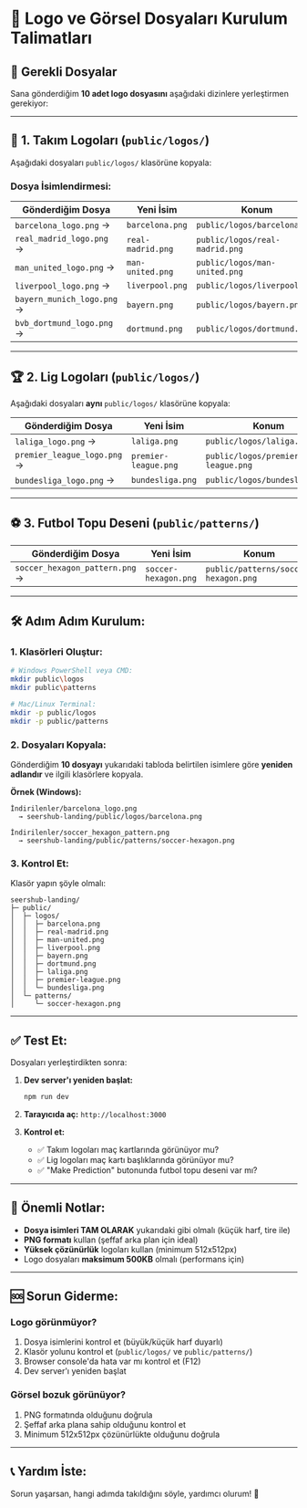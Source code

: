 # 📁 Logo ve Görsel Dosyaları Kurulum Talimatları

## 🎯 Gerekli Dosyalar

Sana gönderdiğim **10 adet logo dosyasını** aşağıdaki dizinlere yerleştirmen gerekiyor:

---

## 📂 1. Takım Logoları (`public/logos/`)

Aşağıdaki dosyaları `public/logos/` klasörüne kopyala:

### Dosya İsimlendirmesi:

| Gönderdiğim Dosya | Yeni İsim | Konum |
|-------------------|-----------|-------|
| `barcelona_logo.png` → | `barcelona.png` | `public/logos/barcelona.png` |
| `real_madrid_logo.png` → | `real-madrid.png` | `public/logos/real-madrid.png` |
| `man_united_logo.png` → | `man-united.png` | `public/logos/man-united.png` |
| `liverpool_logo.png` → | `liverpool.png` | `public/logos/liverpool.png` |
| `bayern_munich_logo.png` → | `bayern.png` | `public/logos/bayern.png` |
| `bvb_dortmund_logo.png` → | `dortmund.png` | `public/logos/dortmund.png` |

---

## 🏆 2. Lig Logoları (`public/logos/`)

Aşağıdaki dosyaları **aynı** `public/logos/` klasörüne kopyala:

| Gönderdiğim Dosya | Yeni İsim | Konum |
|-------------------|-----------|-------|
| `laliga_logo.png` → | `laliga.png` | `public/logos/laliga.png` |
| `premier_league_logo.png` → | `premier-league.png` | `public/logos/premier-league.png` |
| `bundesliga_logo.png` → | `bundesliga.png` | `public/logos/bundesliga.png` |

---

## ⚽ 3. Futbol Topu Deseni (`public/patterns/`)

| Gönderdiğim Dosya | Yeni İsim | Konum |
|-------------------|-----------|-------|
| `soccer_hexagon_pattern.png` → | `soccer-hexagon.png` | `public/patterns/soccer-hexagon.png` |

---

## 🛠️ Adım Adım Kurulum:

### 1. Klasörleri Oluştur:
```bash
# Windows PowerShell veya CMD:
mkdir public\logos
mkdir public\patterns

# Mac/Linux Terminal:
mkdir -p public/logos
mkdir -p public/patterns
```

### 2. Dosyaları Kopyala:

Gönderdiğim **10 dosyayı** yukarıdaki tabloda belirtilen isimlere göre **yeniden adlandır** ve ilgili klasörlere kopyala.

**Örnek (Windows):**
```
İndirilenler/barcelona_logo.png 
  → seershub-landing/public/logos/barcelona.png

İndirilenler/soccer_hexagon_pattern.png 
  → seershub-landing/public/patterns/soccer-hexagon.png
```

### 3. Kontrol Et:

Klasör yapın şöyle olmalı:
```
seershub-landing/
├─ public/
│  ├─ logos/
│  │  ├─ barcelona.png
│  │  ├─ real-madrid.png
│  │  ├─ man-united.png
│  │  ├─ liverpool.png
│  │  ├─ bayern.png
│  │  ├─ dortmund.png
│  │  ├─ laliga.png
│  │  ├─ premier-league.png
│  │  └─ bundesliga.png
│  └─ patterns/
│     └─ soccer-hexagon.png
```

---

## ✅ Test Et:

Dosyaları yerleştirdikten sonra:

1. **Dev server'ı yeniden başlat:**
   ```bash
   npm run dev
   ```

2. **Tarayıcıda aç:** `http://localhost:3000`

3. **Kontrol et:**
   - ✅ Takım logoları maç kartlarında görünüyor mu?
   - ✅ Lig logoları maç kartı başlıklarında görünüyor mu?
   - ✅ "Make Prediction" butonunda futbol topu deseni var mı?

---

## 🚨 Önemli Notlar:

- **Dosya isimleri TAM OLARAK** yukarıdaki gibi olmalı (küçük harf, tire ile)
- **PNG formatı** kullan (şeffaf arka plan için ideal)
- **Yüksek çözünürlük** logoları kullan (minimum 512x512px)
- Logo dosyaları **maksimum 500KB** olmalı (performans için)

---

## 🆘 Sorun Giderme:

### Logo görünmüyor?
1. Dosya isimlerini kontrol et (büyük/küçük harf duyarlı)
2. Klasör yolunu kontrol et (`public/logos/` ve `public/patterns/`)
3. Browser console'da hata var mı kontrol et (F12)
4. Dev server'ı yeniden başlat

### Görsel bozuk görünüyor?
1. PNG formatında olduğunu doğrula
2. Şeffaf arka plana sahip olduğunu kontrol et
3. Minimum 512x512px çözünürlükte olduğunu doğrula

---

## 📞 Yardım İste:

Sorun yaşarsan, hangi adımda takıldığını söyle, yardımcı olurum! 🚀

